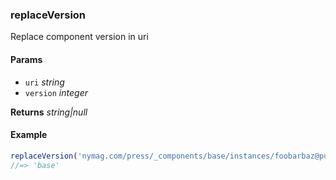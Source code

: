 ### replaceVersion

Replace component version in uri

#### Params

* `uri` _string_
* `version` _integer_

**Returns** _string|null_

#### Example

```js
replaceVersion('nymag.com/press/_components/base/instances/foobarbaz@published', '')
//=> 'base'

```

